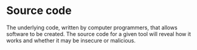 [Title]: # (Code source)
[Order]: # (114)

# Source code

The underlying code, written by computer programmers, that allows software to be created. The source code for a given tool will reveal how it works and whether it may be insecure or malicious.